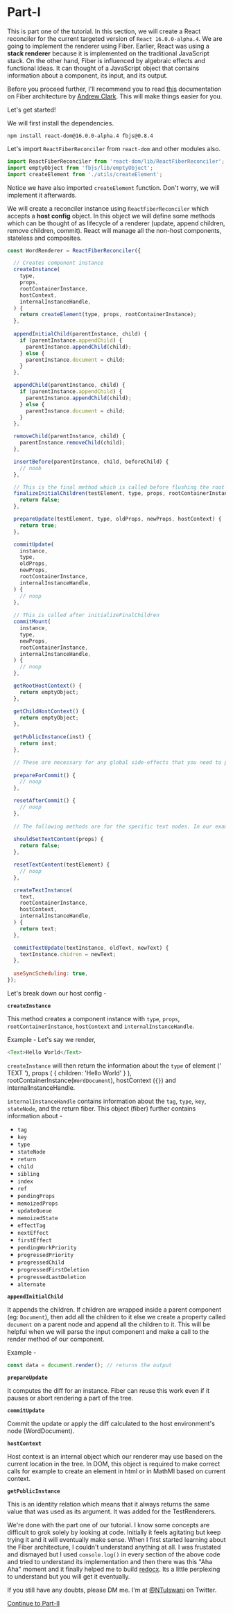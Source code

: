 # Part-I

This is part one of the tutorial. In this section, we will create a React reconciler for the current targeted version of 
`React 16.0.0-alpha.4`. We are going to implement the renderer using Fiber. Earlier, React was using a **stack renderer** because it is implemented on the
traditional JavaScript stack. On the other hand, Fiber is influenced by algebraic effects and functional ideas. It can thought of a 
JavaScript object that contains information about a component, its input, and its output.

Before you proceed further, I'll recommend you to read [this](https://github.com/acdlite/react-fiber-architecture) documentation on Fiber architecture by [Andrew Clark](https://twitter.com/acdlite?lang=en). This will make things
easier for you.

Let's get started!

We will first install the dependencies.

```
npm install react-dom@16.0.0-alpha.4 fbjs@0.8.4
```

Let's import `ReactFiberReconciler` from `react-dom` and other modules also.

```js
import ReactFiberReconciler from 'react-dom/lib/ReactFiberReconciler';
import emptyObject from 'fbjs/lib/emptyObject';
import createElement from './utils/createElement';
```

Notice we have also imported `createElement` function. Don't worry, we will implement it afterwards.

We will create a reconciler instance using `ReactFiberReconciler` which accepts a **host config** object. In this object we will define
some methods which can be thought of as lifecycle of a renderer (update, append children, remove children, commit). React will manage
all the non-host components, stateless and composites.

```js
const WordRenderer = ReactFiberReconciler({

  // Creates component instance
  createInstance(
    type,
    props,
    rootContainerInstance,
    hostContext,
    internalInstanceHandle,
  ) {
    return createElement(type, props, rootContainerInstance);
  },
  
  appendInitialChild(parentInstance, child) {
    if (parentInstance.appendChild) {
      parentInstance.appendChild(child);
    } else {
      parentInstance.document = child;
    }
  },

  appendChild(parentInstance, child) {
    if (parentInstance.appendChild) {
      parentInstance.appendChild(child);
    } else {
      parentInstance.document = child;
    }
  },

  removeChild(parentInstance, child) {
    parentInstance.removeChild(child);
  },

  insertBefore(parentInstance, child, beforeChild) {
    // noob
  },

  // This is the final method which is called before flushing the root component to the host environment.
  finalizeInitialChildren(testElement, type, props, rootContainerInstance) {
    return false;
  },

  prepareUpdate(testElement, type, oldProps, newProps, hostContext) {
    return true;
  },

  commitUpdate(
    instance,
    type,
    oldProps,
    newProps,
    rootContainerInstance,
    internalInstanceHandle,
  ) {
    // noop
  },
  
  // This is called after initializeFinalChildren
  commitMount(
    instance,
    type,
    newProps,
    rootContainerInstance,
    internalInstanceHandle,
  ) {
    // noop
  },

  getRootHostContext() {
    return emptyObject;
  },

  getChildHostContext() {
    return emptyObject;
  },
  
  getPublicInstance(inst) {
    return inst;
  },

  // These are necessary for any global side-effects that you need to produce in the host environment
  
  prepareForCommit() {
    // noop
  },

  resetAfterCommit() {
    // noop
  },
  
  // The following methods are for the specific text nodes. In our example, we don't have any specific text nodes so we return false or noop them
  
  shouldSetTextContent(props) {
    return false;
  },

  resetTextContent(testElement) {
    // noop
  },

  createTextInstance(
    text,
    rootContainerInstance,
    hostContext,
    internalInstanceHandle,
  ) {
    return text;
  },

  commitTextUpdate(textInstance, oldText, newText) {
    textInstance.chidren = newText;
  },
  
  useSyncScheduling: true,
});
```

Let's break down our host config -

**`createInstance`**

This method creates a component instance with `type`, `props`, `rootContainerInstance`, `hostContext` and `internalInstanceHandle`.

Example - Let's say we render,

```js
<Text>Hello World</Text>
```  

`createInstance` will then return the information about the `type` of element (' TEXT '), props ( { children: 'Hello World' } ), rootContainerInstance(`WordDocument`),
hostContext (`{}`) and internalInstanceHandle. 

`internalInstanceHandle` contains information about the `tag`, `type`, `key`, `stateNode`, and the return fiber. This object (fiber) further contains information about -

* `tag`
* `key`
* `type`
* `stateNode`
* `return`
* `child`
* `sibling`
* `index`
* `ref`
* `pendingProps`
* `memoizedProps`
* `updateQueue`
* `memoizedState`
* `effectTag`
* `nextEffect`
* `firstEffect`
* `pendingWorkPriority`
* `progressedPriority`
* `progressedChild`
* `progressedFirstDeletion`
* `progressedLastDeletion`
* `alternate`

**`appendInitialChild`**

It appends the children. If children are wrapped inside a parent component (eg: `Document`), then add all the children to it else we 
create a property called `document` on a parent node and append all the children to it. This will be helpful when we will parse the input component
and make a call to the render method of our component.

Example - 

```js
const data = document.render(); // returns the output
```

**`prepareUpdate`**

It computes the diff for an instance. Fiber can reuse this work even if it pauses or abort rendering a part of the tree.

**`commitUpdate`**

Commit the update or apply the diff calculated to the host environment's node (WordDocument).

**`hostContext`**

Host context is an internal object which our renderer may use based on the current location in the tree. In DOM, this object 
is required to make correct calls for example to create an element in html or in MathMl based on current context.

**`getPublicInstance`**

This is an identity relation which means that it always returns the same value that was used as its argument. It was added for the TestRenderers.

We're done with the part one of our tutorial. I know some concepts are difficult to grok solely by looking at code. Initially it feels agitating but keep trying it and it will eventually make sense. When I first started learning about the Fiber architecture, I couldn't understand anything at all. I was frustated and dismayed but I used `console.log()` in every section of the above code and tried to understand its implementation and then there was this "Aha Aha" moment and it finally helped me to build [redocx](https://github.com/nitin42/redocx). Its a little perplexing to understand but you will get it eventually.

If you still have any doubts, please DM me. I'm at [@NTulswani](https://twitter.com/NTulswani) on Twitter.

[Continue to Part-II](./part-two.md)
